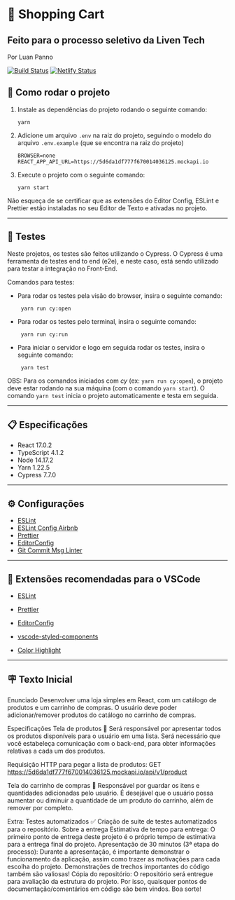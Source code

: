 # 🚀 Shopping Cart

## Feito para o processo seletivo da Liven Tech

Por Luan Panno

[![Build Status](https://app.travis-ci.com/luanpanno/react-shopping-cart.svg?branch=main)](https://app.travis-ci.com/luanpanno/react-shopping-cart) [![Netlify Status](https://api.netlify.com/api/v1/badges/e8f5336e-6f80-43ee-a474-795f63991345/deploy-status)](https://app.netlify.com/sites/shopping-cart-lp/deploys)

## 🔧 Como rodar o projeto

1.  Instale as dependências do projeto rodando o seguinte comando:

        yarn

2.  Adicione um arquivo `.env` na raiz do projeto, seguindo o modelo do arquivo `.env.example` (que se encontra na raiz do projeto)

        BROWSER=none
        REACT_APP_API_URL=https://5d6da1df777f670014036125.mockapi.io

3.  Execute o projeto com o seguinte comando:

        yarn start

Não esqueça de se certificar que as extensões do Editor Config, ESLint e Prettier estão instaladas no seu Editor de Texto e ativadas no projeto.

<hr />

## 🔎 Testes

Neste projetos, os testes são feitos utilizando o Cypress. O Cypress é uma ferramenta de testes end to end (e2e), e neste caso, está sendo utilizado para testar a integração no Front-End.

Comandos para testes:

- Para rodar os testes pela visão do browser, insira o seguinte comando:

       yarn run cy:open

- Para rodar os testes pelo terminal, insira o seguinte comando:

       yarn run cy:run

- Para iniciar o servidor e logo em seguida rodar os testes, insira o seguinte comando:

       yarn test

OBS: Para os comandos iniciados com _cy_ (ex: `yarn run cy:open`), o projeto deve estar rodando na sua máquina (com o comando `yarn start`). O comando `yarn test` inicia o projeto automaticamente e testa em seguida.

<hr />

## 📋 Especificações

- React 17.0.2
- TypeScript 4.1.2
- Node 14.17.2
- Yarn 1.22.5
- Cypress 7.7.0

<hr />

## ⚙️ Configurações

- [ESLint](https://eslint.org/)
- [ESLint Config Airbnb](https://github.com/airbnb/javascript)
- [Prettier](https://prettier.io/)
- [EditorConfig](https://editorconfig.org/)
- [Git Commit Msg Linter](https://github.com/legend80s/commit-msg-linter#readme)

<hr />

## 📝︎ Extensões recomendadas para o VSCode

- [ESLint](https://marketplace.visualstudio.com/items?itemName=dbaeumer.vscode-eslint)

- [Prettier](https://marketplace.visualstudio.com/items?itemName=esbenp.prettier-vscode)

- [EditorConfig](https://marketplace.visualstudio.com/items?itemName=EditorConfig.EditorConfig)

- [vscode-styled-components](https://marketplace.visualstudio.com/items?itemName=jpoissonnier.vscode-styled-components)

- [Color Highlight](https://marketplace.visualstudio.com/items?itemName=naumovs.color-highlight)

<hr />

## 🪧 Texto Inicial

Enunciado
Desenvolver uma loja simples em React, com um catálogo de produtos e um carrinho de compras. O usuário deve poder adicionar/remover produtos do catálogo no carrinho de compras.

Especificações
Tela de produtos 🎁
Será responsável por apresentar todos os produtos disponíveis para o usuário em uma lista. Será necessário que você estabeleça comunicação com o back-end, para obter informações relativas a cada um dos produtos.

Requisição HTTP para pegar a lista de produtos: GET https://5d6da1df777f670014036125.mockapi.io/api/v1/product

Tela do carrinho de compras 🛒
Responsável por guardar os itens e quantidades adicionadas pelo usuário. É desejável que o usuário possa aumentar ou diminuir a quantidade de um produto do carrinho, além de remover por completo.

Extra: Testes automatizados ✅
Criação de suite de testes automatizados para o repositório.
Sobre a entrega
Estimativa de tempo para entrega: O primeiro ponto de entrega deste projeto é o próprio tempo de estimativa para a entrega final do projeto.
Apresentação de 30 minutos (3ª etapa do processo): Durante a apresentação, é importante demonstrar o funcionamento da aplicação, assim como trazer as motivações para cada escolha do projeto. Demonstrações de trechos importantes do código também são valiosas!
Cópia do repositório: O repositório será entregue para avaliação da estrutura do projeto. Por isso, quaisquer pontos de documentação/comentários em código são bem vindos.
Boa sorte!
